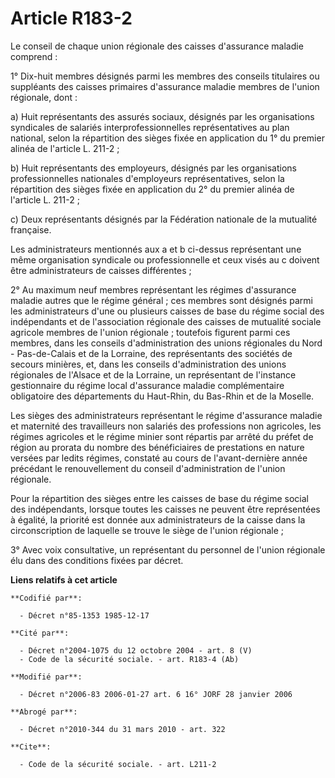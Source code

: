 # Article R183-2

Le conseil de chaque union régionale des caisses d'assurance maladie comprend :

1° Dix-huit membres désignés parmi les membres des conseils titulaires ou suppléants des caisses primaires d'assurance
maladie membres de l'union régionale, dont :

a) Huit représentants des assurés sociaux, désignés par les organisations syndicales de salariés interprofessionnelles
représentatives au plan national, selon la répartition des sièges fixée en application du 1° du premier alinéa de l'article
L. 211-2 ;

b) Huit représentants des employeurs, désignés par les organisations professionnelles nationales d'employeurs
représentatives, selon la répartition des sièges fixée en application du 2° du premier alinéa de l'article L. 211-2 ;

c) Deux représentants désignés par la Fédération nationale de la mutualité française.

Les administrateurs mentionnés aux a et b ci-dessus représentant une même organisation syndicale ou professionnelle et ceux
visés au c doivent être administrateurs de caisses différentes ;

2° Au maximum neuf membres représentant les régimes d'assurance maladie autres que le régime général ; ces membres sont
désignés parmi les administrateurs d'une ou plusieurs caisses de base du régime social des indépendants et de l'association
régionale des caisses de mutualité sociale agricole membres de l'union régionale ; toutefois figurent parmi ces membres, dans
les conseils d'administration des unions régionales du Nord - Pas-de-Calais et de la Lorraine, des représentants des sociétés
de secours minières, et, dans les conseils d'administration des unions régionales de l'Alsace et de la Lorraine, un
représentant de l'instance gestionnaire du régime local d'assurance maladie complémentaire obligatoire des départements du
Haut-Rhin, du Bas-Rhin et de la Moselle.

Les sièges des administrateurs représentant le régime d'assurance maladie et maternité des travailleurs non salariés des
professions non agricoles, les régimes agricoles et le régime minier sont répartis par arrêté du préfet de région au prorata
du nombre des bénéficiaires de prestations en nature versées par ledits régimes, constaté au cours de l'avant-dernière année
précédant le renouvellement du conseil d'administration de l'union régionale.

Pour la répartition des sièges entre les caisses de base du régime social des indépendants, lorsque toutes les caisses ne
peuvent être représentées à égalité, la priorité est donnée aux administrateurs de la caisse dans la circonscription de
laquelle se trouve le siège de l'union régionale ;

3° Avec voix consultative, un représentant du personnel de l'union régionale élu dans des conditions fixées par décret.

**Liens relatifs à cet article**

	**Codifié par**:

	  - Décret n°85-1353 1985-12-17

	**Cité par**:

	  - Décret n°2004-1075 du 12 octobre 2004 - art. 8 (V)
	  - Code de la sécurité sociale. - art. R183-4 (Ab)

	**Modifié par**:

	  - Décret n°2006-83 2006-01-27 art. 6 16° JORF 28 janvier 2006

	**Abrogé par**:

	  - Décret n°2010-344 du 31 mars 2010 - art. 322

	**Cite**:

	  - Code de la sécurité sociale. - art. L211-2
